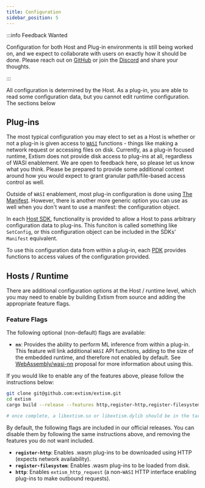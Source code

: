 ```yaml
---
title: Configuration
sidebar_position: 5
---
```


:::info Feedback Wanted

Configuration for both Host and Plug-in environments is still being worked on, and we expect to collaborate with users on exactly how it should be done. Please reach out on [GitHub](https://github.com/extism/extism) or join the [Discord](https://discord.gg/cx3usBCWnc) and share your thoughts.

:::

All configuration is determined by the Host. As a plug-in, you are able to read some configuration data, but you cannot edit runtime configuration. The sections below 

## Plug-ins

The most typical configuration you may elect to set as a Host is whether or not a plug-in is given access to [`WASI`](https://wasi.dev/) functions - things like making a network request or accessing files on disk. Currently, as a plug-in focused runtime, Extism does not provide disk access to plug-ins at all, regardless of WASI enablement. We are open to feedback here, so please let us know what you think. Please be prepared to provide some additional context around how you would expect to grant granular path/file-based access control as well. 

Outside of `WASI` enablement, most plug-in configuration is done using [The Manifest](/docs/concepts/manifest). However, there is another more generic option you can use as well when you don't want to use a manifest: the configuration object. 

In each [Host SDK](/docs/integrate-into-your-codebase/), functionality is provided to allow a Host to pass arbitrary configuration data to plug-ins. This funciton is called something like `SetConfig`, or this configuration object can be included in the SDKs' `Manifest` equivalent.

To use this configuration data from within a plug-in, each [PDK](/docs/write-a-plugin/) provides functions to access values of the configuration provided.

## Hosts / Runtime

There are additional configuration options at the Host / runtime level, which you may need to enable by building Extism from source and adding the appropriate feature flags. 

### Feature Flags

The following optional (non-default) flags are available: 

- **`nn`**: Provides the ability to perform ML inference from within a plug-in. This feature will link additional `WASI` API functions, adding to the size of the embedded runtime, and therefore not enabled by default. See [WebAssembly/wasi-nn](https://github.com/WebAssembly/wasi-nn) proposal for more information about using this.

If you would like to enable any of the features above, please follow the instructions below: 

```sh
git clone git@github.com:extism/extism.git
cd extism
cargo build --release --features http,register-http,register-filesystem,nn

# once complete, a libextism.so or libextism.dylib should be in the target/release/ directory.
```

By default, the following flags are included in our official releases. You can disable them by following the same instructions above, and removing the features you do not want included.

- **`register-http`**: Enables .wasm plug-ins to be downloaded using HTTP (expects network availability).
- **`register-filesystem`**: Enables .wasm plug-ins to be loaded from disk.
- **`http`**: Enables `extism_http_request` (a non-`WASI` HTTP interface enabling plug-ins to make outbound requests).